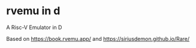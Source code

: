 # rvemu in d

A Risc-V Emulator in D

Based on <https://book.rvemu.app/> and <https://siriusdemon.github.io/Rare/>
